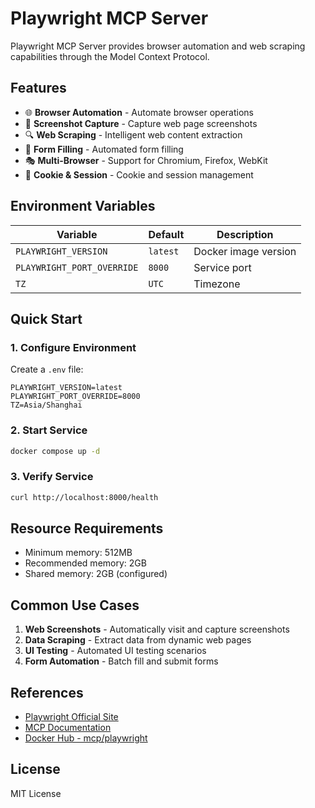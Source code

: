 # Playwright MCP Server

Playwright MCP Server provides browser automation and web scraping capabilities through the Model Context Protocol.

## Features

- 🌐 **Browser Automation** - Automate browser operations
- 📸 **Screenshot Capture** - Capture web page screenshots
- 🔍 **Web Scraping** - Intelligent web content extraction
- 📝 **Form Filling** - Automated form filling
- 🎭 **Multi-Browser** - Support for Chromium, Firefox, WebKit
- 🔐 **Cookie & Session** - Cookie and session management

## Environment Variables

| Variable                   | Default  | Description          |
| -------------------------- | -------- | -------------------- |
| `PLAYWRIGHT_VERSION`       | `latest` | Docker image version |
| `PLAYWRIGHT_PORT_OVERRIDE` | `8000`   | Service port         |
| `TZ`                       | `UTC`    | Timezone             |

## Quick Start

### 1. Configure Environment

Create a `.env` file:

```env
PLAYWRIGHT_VERSION=latest
PLAYWRIGHT_PORT_OVERRIDE=8000
TZ=Asia/Shanghai
```

### 2. Start Service

```bash
docker compose up -d
```

### 3. Verify Service

```bash
curl http://localhost:8000/health
```

## Resource Requirements

- Minimum memory: 512MB
- Recommended memory: 2GB
- Shared memory: 2GB (configured)

## Common Use Cases

1. **Web Screenshots** - Automatically visit and capture screenshots
2. **Data Scraping** - Extract data from dynamic web pages
3. **UI Testing** - Automated UI testing scenarios
4. **Form Automation** - Batch fill and submit forms

## References

- [Playwright Official Site](https://playwright.dev/)
- [MCP Documentation](https://modelcontextprotocol.io/)
- [Docker Hub - mcp/playwright](https://hub.docker.com/r/mcp/playwright)

## License

MIT License
